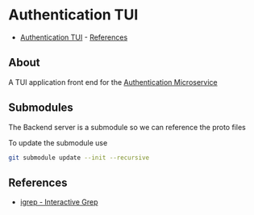 # Authentication TUI

<!--toc:start-->

- [Authentication TUI](#authentication-tui) - [References](#references)
<!--toc:end-->

## About

A TUI application front end for the [Authentication Microservice](https://github.com/IanTeda/authentication_microservice)


## Submodules

The Backend server is a submodule so we can reference the proto files

To update the submodule use

```bash
git submodule update --init --recursive
```

## References

- [igrep - Interactive Grep](https://github.com/konradsz/igrep)
